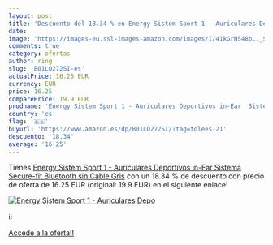 ```yaml
---
layout: post
title: 'Descuento del 18.34 % en Energy Sistem Sport 1 - Auriculares Depo'
date: 
image: 'https://images-eu.ssl-images-amazon.com/images/I/41kGrN548bL._SL200_.jpg'
comments: true
category: ofertas
author: ring
slug: 'B01LQ272SI-es'
actualPrice: 16.25 EUR
currency: EUR
price: 16.25
comparePrice: 19.9 EUR
prodname: 'Energy Sistem Sport 1 - Auriculares Deportivos in-Ear  Sistema Secure-fit  Bluetooth  sin Cable  Gris'
country: 'es'
flag: '🇪🇸'
buyurl: 'https://www.amazon.es/dp/B01LQ272SI/?tag=tolees-21'
descuento: '18.34'
average: '16.25'
---
```


Tienes [Energy Sistem Sport 1 - Auriculares Deportivos in-Ear  Sistema Secure-fit  Bluetooth  sin Cable  Gris](https://www.amazon.es/dp/B01LQ272SI/?tag=tolees-21) con un 18.34 % de descuento con precio de oferta de 16.25 EUR (original: 19.9 EUR) en el siguiente enlace!

[![Energy Sistem Sport 1 - Auriculares Depo](https://images-eu.ssl-images-amazon.com/images/I/41kGrN548bL._SL200_.jpg)](https://www.amazon.es/dp/B01LQ272SI/?tag=tolees-21)

ℹ️:


[Accede a la oferta!!](https://www.amazon.es/dp/B01LQ272SI/?tag=tolees-21)
